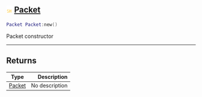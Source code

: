 ## ![shared](.gitbook/assets/shared.png) [Packet](home/Packet)



```lua
Packet Packet:new()
```

Packet constructor


------
## Returns

| Type   | Description |
| ------ | ----------: |
| [Packet](home/Packet) | No description |

